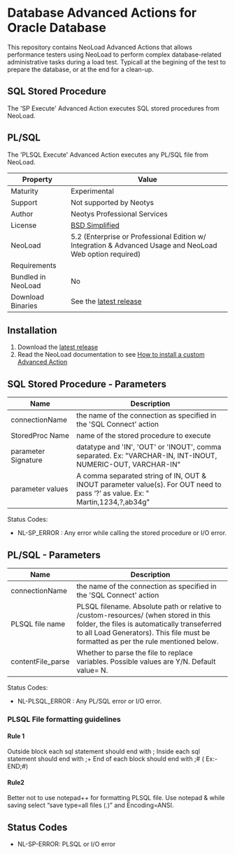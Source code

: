 # Database Advanced Actions for Oracle Database

This repository contains NeoLoad Advanced Actions that allows performance testers using NeoLoad to perform complex database-related administrative tasks during a load test. Typicall at the begining of the test to prepare the database, or at the end for a clean-up.

## SQL Stored Procedure

The 'SP Execute' Advanced Action executes SQL stored procedures from NeoLoad.

## PL/SQL 

The 'PLSQL Execute' Advanced Action executes any PL/SQL file from NeoLoad.

| Property           | Value             |
| ----------------   | ----------------  |
| Maturity           | Experimental      |
| Support            | Not supported by Neotys      |
| Author             | Neotys Professional Services |
| License            | [BSD Simplified](https://www.neotys.com/documents/legal/bsd-neotys.txt) |
| NeoLoad            | 5.2 (Enterprise or Professional Edition w/ Integration & Advanced Usage and NeoLoad Web option required)|
| Requirements       |    |
| Bundled in NeoLoad | No |
| Download Binaries  | See the [latest release](https://github.com/Neotys-Labs/Database-Advanced-Actions/releases/latest)

## Installation

1. Download the [latest release](https://github.com/Neotys-Labs/Database-Advanced-Actions/releases/latest)
1. Read the NeoLoad documentation to see [How to install a custom Advanced Action](https://www.neotys.com/documents/doc/neoload/latest/en/html/#25928.htm)

## SQL Stored Procedure - Parameters

| Name                     | Description       |
| ---------------          | ----------------- |
| connectionName           | the name of the connection as specified in the 'SQL Connect' action |
| StoredProc Name          | name of the stored procedure to execute |
| parameter Signature      | datatype and 'IN', 'OUT' or 'INOUT', comma separated. Ex: "VARCHAR-IN, INT-INOUT, NUMERIC-OUT, VARCHAR-IN" |
| parameter values         | A comma separated string of IN, OUT & INOUT parameter value(s). For OUT need to pass ‘?’ as value. Ex: " Martin,1234,?,ab34g" |

Status Codes:
* NL-SP_ERROR :  Any error while calling the stored procedure or I/O error. 

## PL/SQL - Parameters

| Name                     | Description       |
| ---------------          | ----------------- |
| connectionName           | the name of the connection as specified in the 'SQL Connect' action |
| PLSQL file name          | PLSQL filename. Absolute path or relative to <project>/custom-resources/ (when stored in this folder, the files is automatically transeferred to all Load Generators). This file must be formatted as per the rule mentioned below.|
| contentFile_parse      | Whether to parse the file to replace variables.  Possible values are Y/N. Default value= N.|

Status Codes:
* NL-PLSQL_ERROR :  Any PL/SQL error or I/O error.

### PLSQL File formatting guidelines

#### Rule 1
Outside block each sql statement should end with ;
Inside  each sql statement should end with ;+
End of each block should end with ;#  ( Ex:-     END;#)

#### Rule2
Better not  to use notepad++ for formatting PLSQL file. Use notepad & while saving  select “save type=all files (*.*)”   and Encoding=ANSI.


## Status Codes

* NL-SP-ERROR: PLSQL or I/O error
